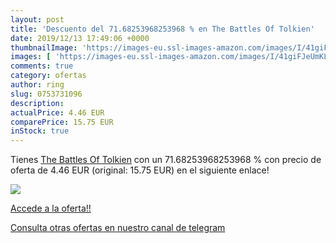 ```yaml
---
layout: post
title: 'Descuento del 71.68253968253968 % en The Battles Of Tolkien'
date: 2019/12/13 17:49:06 +0000
thumbnailImage: 'https://images-eu.ssl-images-amazon.com/images/I/41giFJeUmKL._SL200_.jpg'
images: [ 'https://images-eu.ssl-images-amazon.com/images/I/41giFJeUmKL._SL200_.jpg' ]
comments: true
category: ofertas
author: ring
slug: 0753731096
description:
actualPrice: 4.46 EUR
comparePrice: 15.75 EUR
inStock: true
---
```


Tienes [The Battles Of Tolkien](https://www.amazon.com/dp/0753731096/?tag=redken08-20) con un 71.68253968253968 % con precio de oferta de 4.46 EUR (original: 15.75 EUR) en el siguiente enlace!

[![](https://images-eu.ssl-images-amazon.com/images/I/41giFJeUmKL._SL200_.jpg)](https://www.amazon.com/dp/0753731096/?tag=redken08-20)

[Accede a la oferta!!](https://www.amazon.com/dp/0753731096/?tag=redken08-20)

[Consulta otras ofertas en nuestro canal de telegram](https://t.me/s/ofertas25)
